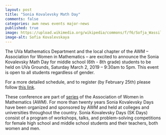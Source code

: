 ```yaml
---
layout: post
title: "Sonia Kovalevsky Math Day"
comments: false
categories: awm news events major-news
published: true
image: https://upload.wikimedia.org/wikipedia/commons/f/f6/Sofja_Wassiljewna_Kowalewskaja_1.jpg
image-alt: Sofia Kovalevskaya
---
```


The UVa Mathematics Department and the local chapter of the AWM – Association for Women in Mathematics – are excited to announce the Sonia Kovalevsky Math Day for middle school (6th - 8th grade) students 
to be held on
UVa Grounds, Saturday March 2, 2019 – 9:30am to 5pm. 
This event is open to all students regardless of gender.

For a more detailed schedule, and to register (by February 25th) please follow [this link](http://www.people.virginia.edu/~sm4cw/Sonia_Day.html).

<!--more-->

These conference are part of <a title="https://sites.google.com/site/awmmath/programs/kovalevsky-days" href="https://sites.google.com/site/awmmath/programs/kovalevsky-days">series</a> of the Association of Women in Mathematics (AWM). For more than twenty years Sonia Kovalevsky Days have been organized and sponsored by AWM and held at colleges and universities throughout the country. Sonia Kovalevsky Days (SK Days) consist of a program of workshops, talks, and problem-solving competitions for female high school and middle school students and their teachers, both women and men.

<!-- <img alt="Sofia Kovalevskaya" src="https://upload.wikimedia.org/wikipedia/commons/thumb/8/82/Stamp_of_USSR_1635g.jpg/337px-Stamp_of_USSR_1635g.jpg"> -->
